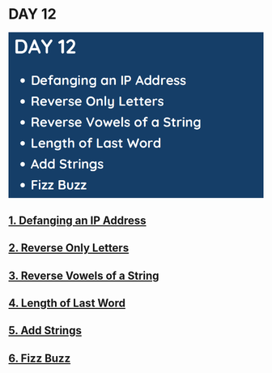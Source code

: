 # DAY 12
![](../images/day12.png)

## [1. Defanging an IP Address](1108.%20Defanging%20an%20IP%20Address.md)

## [2. Reverse Only Letters](917.%20Reverse%20Only%20Letters.md)

## [3. Reverse Vowels of a String](345.%20Reverse%20Vowels%20of%20a%20String.md)

## [4. Length of Last Word](58.%20Length%20of%20Last%20Word.md)

## [5. Add Strings](415.%20Add%20Strings.md)

## [6. Fizz Buzz](412.%20Fizz%20Buzz.md)